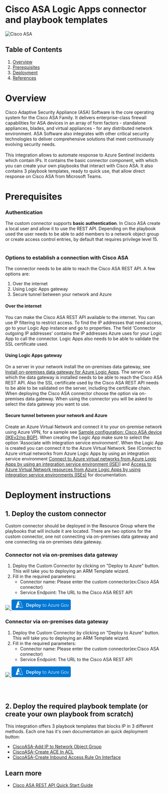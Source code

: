 # Cisco ASA Logic Apps connector and playbook templates

![Cisco ASA](./Images/CiscoASACustomConnector.png)<br>

## Table of Contents

1. [Overview](#overview)
1. [Prerequisites](#prerequisites)
1. [Deployment](#deployment)
1. [References](#references)


<a name="overview"></a>

# Overview
Cisco Adaptive Security Appliance (ASA) Software is the core operating system for the Cisco ASA Family. It delivers enterprise-class firewall capabilities for ASA devices in an array of form factors - standalone appliances, blades, and virtual appliances - for any distributed network environment. ASA Software also integrates with other critical security technologies to deliver comprehensive solutions that meet continuously evolving security needs.<br><br>
This integration allows to automate response to Azure Sentinel incidents which contain IPs. It contains the basic connector component, with which you can create your own playbooks that interact with Cisco ASA.
It also contains 3 playbook templates, ready to quick use, that allow direct response on Cisco ASA from Microsoft Teams.

<a name="prerequisites"></a>

# Prerequisites

### Authentication
The custom connector supports **basic authentication**. In Cisco ASA create a local user and allow it to use the REST API. Depending on the playbook used the user needs to be able to add members to a network object group or create access control entries, by default that requires privilege level 15.
<br><br>
### Options to establish a connection with Cisco ASA
The connector needs to be able to reach the Cisco ASA REST API. A few options are:
1. Over the internet
1. Using Logic Apps gateway
1. Secure tunnel between your network and Azure

#### Over the internet
You can make the Cisco ASA REST API available to the internet. You can use IP filtering to restrict access. To find the IP addresses that need access, go to your Logic App instance and go to properties. The field 'Connector outgoing IP addresses' contains the IP addresses Azure uses for your Logic App to call the connector. Logic Apps also needs to be able to validate the SSL certificate used.

#### Using Logic Apps gateway
On a server in your network install the on-premises data gateway, see [Install on-premises data gateway for Azure Logic Apps](https://docs.microsoft.com/azure/logic-apps/logic-apps-gateway-install).
The server on which the data gateway is installed needs to be able to reach the Cisco ASA REST API. Also the SSL certificate used by the Cisco ASA REST API needs to be able to be validated on the server, including the certificate chain.
When deploying the Cisco ASA connector choose the option via on-premises data gateway.
When using the connector you will be asked to select the data gateway you want to use.

#### Secure tunnel between your network and Azure
Create an Azure Virtual Network and connect it to your on-premise network using Azure VPN, for a sample see [Sample configuration: Cisco ASA device (IKEv2/no BGP)](https://docs.microsoft.com/azure/vpn-gateway/vpn-gateway-3rdparty-device-config-cisco-asa). When creating the Logic App make sure to select the option 'Associate with integration service environment'. When the Logic App is created you can connect it to the Azure Virtual Network. See (Connect to Azure virtual networks from Azure Logic Apps by using an integration service environment [Connect to Azure virtual networks from Azure Logic Apps by using an integration service environment (ISE)](https://docs.microsoft.com/azure/logic-apps/connect-virtual-network-vnet-isolated-environment)] and [Access to Azure Virtual Network resources from Azure Logic Apps by using integration service environments (ISEs)](https://docs.microsoft.com/azure/logic-apps/connect-virtual-network-vnet-isolated-environment-overview) for documentation.

<a name="deployment"></a>

# Deployment instructions

## 1. Deploy the custom connector

Custom connector should be deployed in the Resource Group where the playbooks that will include it are located. There are two options for the custom connector, one not connecting via on-premises data gateway and one connecting via on-premises data gateway.
<br>


### Connector **not** via on-premises data gateway
1. Deploy the Custom Connector by clicking on "Deploy to Azure" button. This will take you to deploying an ARM Template wizard.
2. Fill in the required parameters:
    * Connector name: Please enter the custom connector(ex:Cisco ASA connector)
    * Service Endpoint: The URL to the Cisco ASA REST API

<a href="https://portal.azure.com/#create/Microsoft.Template/uri/https%3A%2F%2Fraw.githubusercontent.com%2FAzure%2FAzure-Sentinel%2Fmaster%2FPlaybooks%2FCiscoASA%2FCustomConnector%2Fazuredeploy.json" target="_blank">
    <img src="https://aka.ms/deploytoazurebutton"/>
</a>

<a href="https://portal.azure.us/#create/Microsoft.Template/uri/https%3A%2F%2Fraw.githubusercontent.com%2FAzure%2FAzure-Sentinel%2Fmaster%2FPlaybooks%2FCiscoASA%2FCustomConnector%2Fazuredeploy.json" target="_blank">
   <img src="https://raw.githubusercontent.com/Azure/azure-quickstart-templates/master/1-CONTRIBUTION-GUIDE/images/deploytoazuregov.png"/>    
</a>

### Connector via on-premises data gateway
1. Deploy the Custom Connector by clicking on "Deploy to Azure" button. This will take you to deploying an ARM Template wizard.
2. Fill in the required parameters:
    * Connector name: Please enter the custom connector(ex:Cisco ASA connector)
    * Service Endpoint: The URL to the Cisco ASA REST API

<a href="https://portal.azure.com/#create/Microsoft.Template/uri/https%3A%2F%2Fraw.githubusercontent.com%2FAzure%2FAzure-Sentinel%2Fmaster%2FPlaybooks%2FCiscoASA%2FCustomConnector%2Fazuredeploy-gateway.json" target="_blank">
    <img src="https://aka.ms/deploytoazurebutton"/>
</a>

<a href="https://portal.azure.us/#create/Microsoft.Template/uri/https%3A%2F%2Fraw.githubusercontent.com%2FAzure%2FAzure-Sentinel%2Fmaster%2FPlaybooks%2FCiscoASA%2FCustomConnector%2Fazuredeploy-gateway.json" target="_blank">
   <img src="https://raw.githubusercontent.com/Azure/azure-quickstart-templates/master/1-CONTRIBUTION-GUIDE/images/deploytoazuregov.png"/>    
</a>

<br><br>

## 2. Deploy the required playbook template (or create your own playbook from scratch)
This integration offers 3 playbook templates that blocks IP in 3 different methods. Each one has it's own documentation an quick deployment button:
* [CiscoASA-Add IP to Network Object Group](./CiscoASA-AddIPtoNetworkObjectGroup#deployment-instructions)
* [CiscoASA-Create ACE In ACL](./CiscoASA-CreateACEInACL#deployment-instructions)
* [CiscoASA-Create Inbound Access Rule On Interface](./CiscoASA-CreateInboundAccessRuleOnInterface#deployment-instructions)


<a name="references"></a>

## Learn more
*  [Cisco ASA REST API Quick Start Guide](https://www.cisco.com/c/en/us/td/docs/security/asa/api/qsg-asa-api.html)
